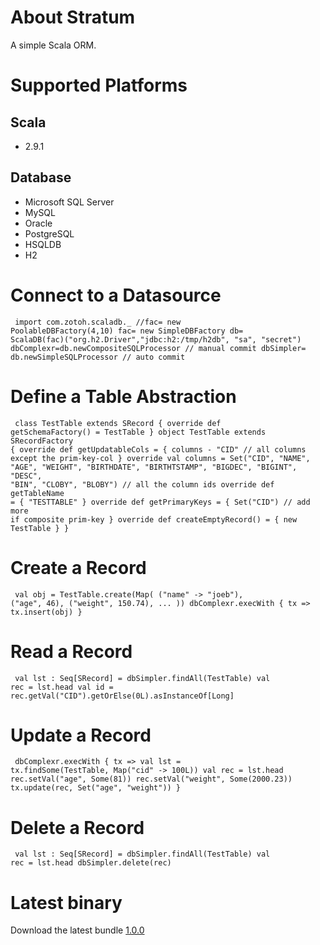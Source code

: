 # About Stratum
A simple Scala ORM.

# Supported Platforms
## Scala
* 2.9.1
## Database
* Microsoft SQL Server
* MySQL
* Oracle
* PostgreSQL
* HSQLDB
* H2

# Connect to a Datasource
<code><pre>
import com.zotoh.scaladb._
//fac= new PoolableDBFactory(4,10)
fac= new SimpleDBFactory 
db= ScalaDB(fac)("org.h2.Driver","jdbc:h2:/tmp/h2db", "sa", "secret")
dbComplexr=db.newCompositeSQLProcessor // manual commit
dbSimpler= db.newSimpleSQLProcessor // auto commit
</pre></code>

# Define a Table Abstraction
<code><pre>
class TestTable extends SRecord {
    override def getSchemaFactory() = TestTable
}
object TestTable extends SRecordFactory {
  override def getUpdatableCols = {
      columns - "CID" // all columns except the prim-key-col
  }
  override val columns =
      Set("CID", "NAME", "AGE", "WEIGHT", "BIRTHDATE", "BIRTHTSTAMP", "BIGDEC", "BIGINT", "DESC", "BIN", "CLOBY", "BLOBY") // all the column ids
  override def getTableName = {
      "TESTTABLE"
  }
  override def getPrimaryKeys = {
      Set("CID") // add more if composite prim-key
  }
  override def createEmptyRecord() = {
      new TestTable
  }
}
</pre></code>

# Create a Record
<code><pre>
val obj = TestTable.create(Map( ("name" -> "joeb"),
  ("age", 46), ("weight", 150.74), ... ))
dbComplexr.execWith { tx =>  tx.insert(obj)   }
</pre></code>

# Read a Record
<code><pre>
val lst : Seq[SRecord] = dbSimpler.findAll(TestTable)
val rec = lst.head
val id = rec.getVal("CID").getOrElse(0L).asInstanceOf[Long]
</pre></code>

# Update a Record
<code><pre>
dbComplexr.execWith { tx =>
    val lst = tx.findSome(TestTable, Map("cid" -> 100L))
    val rec = lst.head
    rec.setVal("age", Some(81))
    rec.setVal("weight", Some(2000.23))
    tx.update(rec, Set("age", "weight"))
}
</pre></code>

# Delete a Record
<code><pre>
val lst : Seq[SRecord] = dbSimpler.findAll(TestTable)
val rec = lst.head
dbSimpler.delete(rec)
</pre></code>

# Latest binary
Download the latest bundle [1.0.0](http://www.zotoh.com/packages/scaladb/stable/1.0.0/scaladb-1.0.0.zip)





